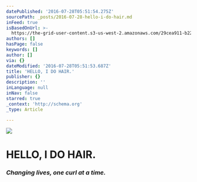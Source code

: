 ```yaml
---
datePublished: '2016-07-28T05:51:54.275Z'
sourcePath: _posts/2016-07-28-hello-i-do-hair.md
inFeed: true
isBasedOnUrl: >-
  https://the-grid-user-content.s3-us-west-2.amazonaws.com/29cea911-b229-4b0a-83b7-a9357700d7f0.jpg
authors: []
hasPage: false
keywords: []
author: []
via: {}
dateModified: '2016-07-28T05:51:53.687Z'
title: 'HELLO, I DO HAIR.'
publisher: {}
description: ''
inLanguage: null
inNav: false
starred: true
_context: 'http://schema.org'
_type: Article

---
```

![](https://the-grid-user-content.s3-us-west-2.amazonaws.com/e5a6042c-bfbb-4ae4-a808-cdfcdc04413e.gif)

# HELLO, I DO HAIR.

### _Changing lives, one curl at a time._